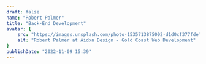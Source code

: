 ```yaml
---
draft: false
name: "Robert Palmer"
title: "Back-End Development"
avatar: {
    src: "https://images.unsplash.com/photo-1535713875002-d1d0cf377fde?&fit=crop&w=280",
    alt: "Robert Palmer at Aidxn Design - Gold Coast Web Development"
}
publishDate: "2022-11-09 15:39"
---
```

